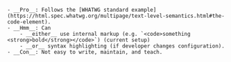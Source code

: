 <!-- indent for expected context of inclusion -->

    - __Pro__: Follows the [WHATWG standard example](https://html.spec.whatwg.org/multipage/text-level-semantics.html#the-code-element).
    - __Hmm__: Can
        - __either__ use internal markup (e.g. `<code>something <strong>bold</strong></code>`) (current setup)
        - __or__ syntax highlighting (if developer changes configuration).
    - __Con__: Not easy to write, maintain, and teach.
